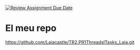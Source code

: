 [![Review Assignment Due Date](https://classroom.github.com/assets/deadline-readme-button-22041afd0340ce965d47ae6ef1cefeee28c7c493a6346c4f15d667ab976d596c.svg)](https://classroom.github.com/a/xs3aclQL)
# El meu repo
https://github.com/Laiacastle/TR2.PR1ThreadsITasks_Laia.git


